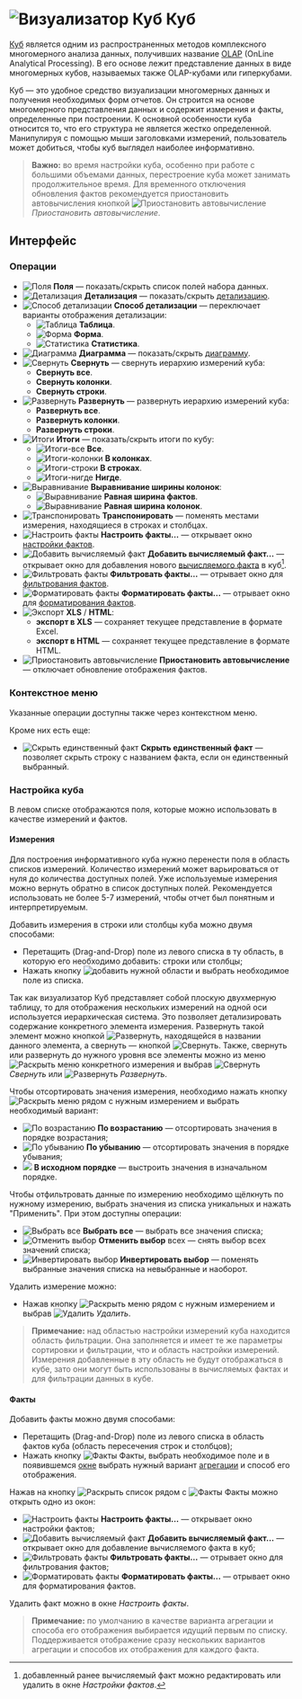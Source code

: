 # ![Визуализатор Куб](../../images/icons/view_types/cube_default.svg) Куб

[Куб](https://wiki.loginom.ru/articles/cube.html) является одним из распространенных методов комплексного многомерного анализа данных, получивших название [OLAP](https://wiki.loginom.ru/articles/online-analytical-processing.html) (OnLine Analytical Processing). В его основе лежит представление данных в виде многомерных кубов, называемых также OLAP-кубами или гиперкубами.

Куб — это удобное средство визуализации многомерных данных и получения необходимых форм отчетов. Он строится на основе многомерного представления данных и содержит измерения и факты, определенные при построении. К основной особенности куба относится то, что его структура не является жестко определенной. Манипулируя с помощью мыши заголовками измерений, пользователь может добиться, чтобы куб выглядел наиболее информативно.

> **Важно:** во время настройки куба, особенно при работе с большими объемами данных, перестроение куба может занимать продолжительное время. Для временного отключения обновления фактов рекомендуется приостановить автовычисления кнопкой ![Приостановить автовычисление](../../images/icons/toolbar-controls/locked_default.svg) *Приостановить автовычисление*.

## Интерфейс

### Операции

* ![Поля](../../images/icons/toolbar-controls/fields-list_default.svg) **Поля** — показать/скрыть список полей набора данных.
* ![Детализация](../../images/icons/toolbar-controls/show-fast-viewer_default.svg) **Детализация** — показать/скрыть [детализацию](./details.md).
* ![Способ детализации](../../images/icons/cube/detailing/browse_default.svg) **Способ детализации** — переключает варианты отображения детализации:
  * ![Таблица](../../images/icons/cube/detailing/browse_default.svg) **Таблица**.
  * ![Форма](../../images/icons/cube/detailing/form_default.svg) **Форма**.
  * ![Статистика](../../images/icons/cube/detailing/stat_default.svg) **Статистика**.
* ![Диаграмма](../../images/icons/toolbar-controls/chart_default.svg) **Диаграмма** — показать/скрыть [диаграмму](./chart.md).
* ![Свернуть](../../images/icons/toolbar-controls/collapce-all_default.svg) **Свернуть** — свернуть иерархию измерений куба:
  * **Свернуть все**.
  * **Свернуть колонки**.
  * **Свернуть строки**.
* ![Развернуть](../../images/icons/toolbar-controls/open-all_default.svg) **Развернуть** — развернуть иерархию измерений куба:
  * **Развернуть все**.
  * **Развернуть колонки**.
  * **Развернуть строки**.
* ![Итоги](../../images/icons/toolbar-controls/show-total-all_default.svg) **Итоги** — показать/скрыть итоги по кубу:
  * ![Итоги-все](../../images/icons/toolbar-controls/show-total-all_default.svg) **Все**.
  * ![Итоги-колонки](../../images/icons/toolbar-controls/show-total-col_default.svg) **В колонках**.
  * ![Итоги-строки](../../images/icons/toolbar-controls/show-total-row_default.svg) **В строках**.
  * ![Итоги-нигде](../../images/icons/toolbar-controls/show-total-nor_default.svg) **Нигде**.
* ![Выравнивание](../../images/icons/toolbar-controls/width-equal_default.svg) **Выравнивание ширины колонок**:
  * ![Выравнивание](../../images/icons/toolbar-controls/width-equal_default.svg) **Равная ширина фактов**.
  * ![Выравнивание](../../images/icons/toolbar-controls/width-same_default.svg) **Равная ширина колонок**.
* ![Транспонировать](../../images/icons/toolbar-controls/transform_default.svg) **Транспонировать** — поменять местами измерения, находящиеся в строках и столбцах.
* ![Настроить факты](../../images/icons/cube/cases/case-tune_default.svg) **Настроить факты…** — открывает окно [настройки фактов](./configurefacts.md).
* ![Добавить вычисляемый факт](../../images/icons/cube/cases/case-calc_default.svg) **Добавить вычисляемый факт…** — открывает окно для добавления нового [вычисляемого факта](./addcalculatingfact.md) в куб[^1].
* ![Фильтровать факты](../../images/icons/cube/cases/case-filter_default.svg) **Фильтровать факты…** — отрывает окно для  [фильтрования фактов](./filterfacts.md).
* ![Форматировать факты](../../images/icons/cube/cases/case-format_default.svg) **Форматировать факты…** — отрывает окно для [форматирования фактов](./formatfacts.md).
* ![Экспорт](../../images/icons/toolbar-controls/export_default.svg) **XLS** / **HTML**:
  * **экспорт в XLS** — сохраняет текущее представление в формате Excel.
  * **экспорт в HTML** — сохраняет текущее представление в формате HTML.
* ![Приостановить автовычисление](../../images/icons/toolbar-controls/locked_default.svg) **Приостановить автовычисление** — отключает обновление отображения фактов.

[^1]: добавленный ранее вычисляемый факт можно редактировать или удалить в окне *Настройки фактов*.

### Контекстное меню

Указанные операции доступны также через контекстном меню.

Кроме них есть еще:

* ![Скрыть единственный факт](../../images/icons/checkbox-states/checked_default.svg) **Скрыть единственный факт** — позволяет скрыть строку с названием факта, если он единственный выбранный.

### Настройка куба

В левом списке отображаются поля, которые можно использовать в качестве измерений и фактов.

#### Измерения

Для построения информативного куба нужно перенести поля в область списков измерений. Количество измерений может варьироваться от нуля до количества доступных полей. Уже используемые измерения можно вернуть обратно в список доступных полей. Рекомендуется использовать не более 5-7 измерений, чтобы отчет был понятным и интерпретируемым.

Добавить измерения в строки или столбцы куба можно двумя способами:

* Перетащить (Drag-and-Drop) поле из левого списка в ту область, в которую его необходимо добавить: строки или столбцы;
* Нажать кнопку ![добавить](../../images/icons/toolbar-controls/plus-native_default.svg) нужной области и выбрать необходимое поле из списка.

Так как визуализатор Куб представляет собой плоскую двухмерную таблицу, то для отображения нескольких измерений на одной оси используется иерархическая система. Это позволяет детализировать содержание конкретного элемента измерения. Развернуть такой элемент можно кнопкой ![Развернуть](../../images/icons/toolbar-controls/arrow-r_default.svg), находящейся в названии данного элемента, а свернуть — кнопкой ![Свернуть](../../images/icons/toolbar-controls/down_default.svg). Также, свернуть или развернуть до нужного уровня все элементы можно из меню ![Раскрыть меню](../../images/icons/toolbar-controls/down_default.svg) конкретного измерения и выбрав ![Свернуть](../../images/icons/toolbar-controls/collapce-all_default.svg) *Свернуть* или ![Развернуть](../../images/icons/toolbar-controls/open-all_default.svg) *Развернуть*.

Чтобы отсортировать значения измерения, необходимо нажать кнопку ![Раскрыть меню](../../images/icons/toolbar-controls/down_default.svg) рядом с нужным измерением и выбрать необходимый вариант:

* ![По возрастанию](../../images/icons/toolbar-controls/low-to-hight_default.svg) **По возрастанию** — отсортировать значения в порядке возрастания;
* ![По убыванию](../../images/icons/toolbar-controls/hight-to-low_default.svg) **По убыванию** — отсортировать значения в порядке убывания;
* ![ ](../../images/icons/blank.svg) **В исходном порядке** — выстроить значения в изначальном порядке.

Чтобы отфильтровать данные по измерению необходимо щёлкнуть по нужному измерению, выбрать значения из списка уникальных и нажать "Применить".
При этом доступны операции:

* ![Выбрать все](../../images/icons/toolbar-controls/check-all_default.svg) **Выбрать все** — выбрать все значения списка;
* ![Отменить выбор](../../images/icons/toolbar-controls/uncheck-all_default.svg) **Отменить выбор** всех — снять выбор всех значений списка;
* ![Инвертировать выбор](../../images/icons/toolbar-controls/reverse-check_default.svg) **Инвертировать выбор** — поменять выбранные значения списка на невыбранные и наоборот.

Удалить измерение можно:

* Нажав кнопку ![Раскрыть меню](../../images/icons/toolbar-controls/down_default.svg) рядом с нужным измерением и выбрав ![Удалить](../../images/icons/toolbar-controls/delete_default.svg) *Удалить*.

> **Примечание:** над областью настройки измерений куба находится область фильтрации. Она заполняется и имеет те же параметры сортировки и фильтрации, что и область настройки измерений. Измерения добавленные в эту область не будут отображаться в кубе, зато они могут быть использованы в вычисляемых фактах и для фильтрации данных в кубе.

#### Факты

Добавить факты можно двумя способами:

* Перетащить (Drag-and-Drop) поле из левого списка в область фактов куба (область пересечения строк и столбцов);
* Нажать кнопку ![Факты](../../images/icons/toolbar-controls/sum_default.svg) Факты, выбрать необходимое поле и в появившемся [окне](./addfact.md) выбрать нужный вариант [агрегации](../../processors/func/aggregation-functions.md) и способ его отображения.

Нажав на кнопку ![Раскрыть список](../../images/icons/toolbar-controls/down_default.svg) рядом с ![Факты](../../images/icons/toolbar-controls/sum_default.svg) Факты можно открыть одно из окон:

* ![Настроить факты](../../images/icons/cube/cases/case-tune_default.svg) **Настроить факты…** — открывает окно настройки фактов;
* ![Добавить вычисляемый факт](../../images/icons/cube/cases/case-calc_default.svg) **Добавить вычисляемый факт…** — открывает окно для добавление вычисляемого факта в куб;
* ![Фильтровать факты](../../images/icons/cube/cases/case-filter_default.svg) **Фильтровать факты…** — отрывает окно для фильтрования фактов;
* ![Форматировать факты](../../images/icons/cube/cases/case-format_default.svg) **Форматировать факты…** — отрывает окно для форматирования фактов.

Удалить факт можно в окне *Настроить факты*.

>**Примечание:** по умолчанию в качестве варианта агрегации и способа его отображения выбирается идущий первым по списку. Поддерживается отображение сразу нескольких вариантов агрегации и способов их отображения для каждого факта.